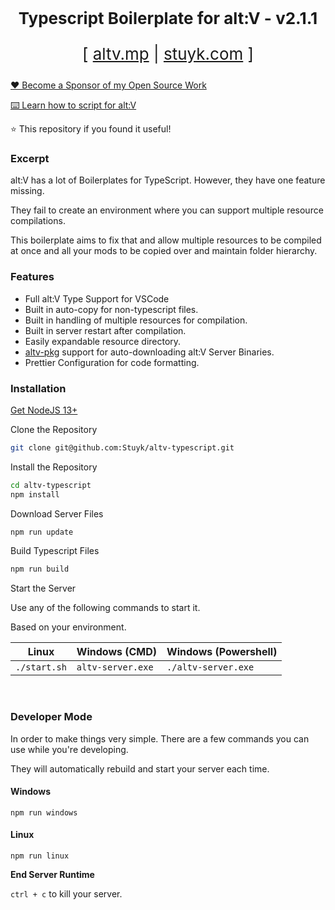 <p align="center" style="font-size: 26px">
	<b>Typescript Boilerplate for alt:V - v2.1.1</b>
</p>
<p align="center" style="font-size: 26px">
	[ <a href="https://altv.mp">altv.mp</a> | <a href="https://stuyk.com/">stuyk.com</a> ]
</p>

[❤️ Become a Sponsor of my Open Source Work](https://github.com/sponsors/Stuyk/)

[⌨️ Learn how to script for alt:V](https://stuyk.github.io/altv-javascript-guide/)

⭐ This repository if you found it useful!

### Excerpt

alt:V has a lot of Boilerplates for TypeScript. However, they have one feature missing. 

They fail to create an environment where you can support multiple resource compilations. 

This boilerplate aims to fix that and allow multiple resources to be compiled at once and all your mods to be copied over and maintain folder hierarchy.

### Features

-   Full alt:V Type Support for VSCode
-   Built in auto-copy for non-typescript files.
-   Built in handling of multiple resources for compilation.
-   Built in server restart after compilation.
-   Easily expandable resource directory.
-   [altv-pkg](https://github.com/Stuyk/altv-pkg) support for auto-downloading alt:V Server Binaries.
-   Prettier Configuration for code formatting.

### Installation

[Get NodeJS 13+](https://nodejs.org/en/download/current/)

Clone the Repository

```sh
git clone git@github.com:Stuyk/altv-typescript.git
```

Install the Repository

```sh
cd altv-typescript
npm install
```

Download Server Files

```sh
npm run update
```

Build Typescript Files

```sh
npm run build
```

Start the Server

Use any of the following commands to start it.

Based on your environment.

| Linux        | Windows (CMD)     | Windows (Powershell) |
| ------------ | ----------------- | -------------------- |
| `./start.sh` | `altv-server.exe` | `./altv-server.exe`  |

<br />

### Developer Mode

In order to make things very simple. There are a few commands you can use while you're developing.

They will automatically rebuild and start your server each time.

#### Windows

```
npm run windows
```

#### Linux

```
npm run linux
```

**End Server Runtime**

`ctrl + c` to kill your server.